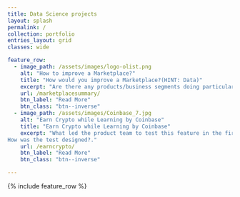 ```yaml
---
title: Data Science projects
layout: splash
permalink: /
collection: portfolio
entries_layout: grid
classes: wide

feature_row:
  - image_path: /assets/images/logo-olist.png
    alt: "How to improve a Marketplace?"
    title: "How would you improve a Marketplace?(HINT: Data)"
    excerpt: "Are there any products/business segments doing particularly well… or particularly badly? Are Olist new acquired and overall sellers finding what they are looking for? What are the characteristics of the top sellers? Are they happy? What channels are bringing in more top selling sellers?"
    url: /marketplacesummary/
    btn_label: "Read More"
    btn_class: "btn--inverse"
  - image_path: /assets/images/Coinbase_7.jpg
    alt: "Earn Crypto while Learning by Coinbase"
    title: "Earn Crypto while Learning by Coinbase"
    excerpt: "What led the product team to test this feature in the first place? What was the data-driven hypothesis behind? Which metric(s) did they choose for the test?
How was the test designed?."
    url: /earncrypto/
    btn_label: "Read More"
    btn_class: "btn--inverse"

---
```


{% include feature_row %}

